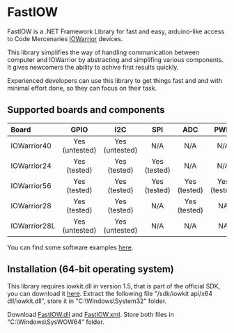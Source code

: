 # FastIOW

FastIOW is a .NET Framework Library for fast and easy, arduino-like access to Code Mercenaries [IOWarrior](https://www.codemercs.com/io) devices.

This library simplifies the way of handling communication between computer and IOWarrior by abstracting and simplifing various components. It gives newcomers the ability to achive first results quickly.

Experienced developers can use this library to get things fast and and with minimal effort done, so they can focus on their task.

## Supported boards and components

  | Board | GPIO  | I2C | SPI | ADC | PWM | Timer | 
  | :--- | :---: | :---: | :---: | :---: | :---: | :---: |
  | IOWarrior40 | Yes (untested) | Yes (untested) | N/A | N/A | N/A | N/A |
  | IOWarrior24 | Yes (tested) | Yes (tested) | Yes (tested) | N/A | N/A | Yes (tested)|
  | IOWarrior56 | Yes (tested) | Yes (tested) | Yes (tested) | Yes (tested) | Yes (tested) | N/A |
  | IOWarrior28 | Yes (tested) | Yes (tested) | N/A | Yes (tested) | NA | N/A |
  | IOWarrior28L | Yes (untested) | Yes (untested) | N/A | N/A | NA | N/A |
  
You can find some software examples [here](https://github.com/Tederean/FastIOW/tree/master/Examples).

## Installation (64-bit operating system)

This library requires iowkit.dll in version 1.5, that is part of the official SDK, you can download it [here](https://www.codemercs.com/downloads/iowarrior/IO-Warrior_SDK_win.zip). Extract the following file "/sdk/iowkit api/x64 dll/iowkit.dll", store it in "C:\Windows\System32" folder.

Download [FastIOW.dll](https://github.com/Tederean/FastIOW/releases/download/1.3/FastIOW.dll) and [FastIOW.xml](https://github.com/Tederean/FastIOW/releases/download/1.3/FastIOW.xml). Store both files in "C:\Windows\SysWOW64" folder.
